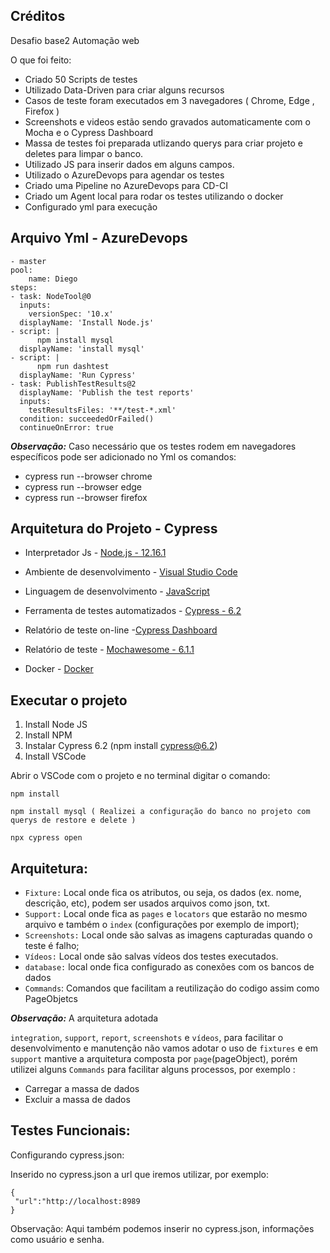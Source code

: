 ## Créditos
  
Desafio base2 Automação web

O que foi feito:

- Criado 50 Scripts de testes 
- Utilizado Data-Driven para criar alguns recursos
- Casos de teste foram executados em 3 navegadores ( Chrome, Edge , Firefox )
- Screenshots e videos estão sendo gravados automaticamente com o Mocha e o Cypress Dashboard
- Massa de testes foi preparada utlizando querys para criar projeto e deletes para limpar o banco.
- Utilizado JS para inserir dados em alguns campos.
- Utilizado o AzureDevops para agendar os testes
- Criado uma Pipeline no AzureDevops para CD-CI
- Criado um Agent local para rodar os testes utilizando o docker 
- Configurado yml para execução

## Arquivo Yml - AzureDevops
```
- master
pool:
    name: Diego
steps:
- task: NodeTool@0
  inputs:
    versionSpec: '10.x'
  displayName: 'Install Node.js'
- script: |
      npm install mysql
  displayName: 'install mysql'
- script: |
      npm run dashtest
  displayName: 'Run Cypress'
- task: PublishTestResults@2
  displayName: 'Publish the test reports'
  inputs:
    testResultsFiles: '**/test-*.xml'
  condition: succeededOrFailed()
  continueOnError: true
  ```
***Observação:*** Caso necessário que os testes rodem em navegadores específicos pode ser adicionado no Yml os comandos:
- cypress run --browser chrome
- cypress run --browser edge
- cypress run --browser firefox

## Arquitetura do Projeto - Cypress

- Interpretador Js - [Node.js - 12.16.1](https://nodejs.org/en/)

- Ambiente de desenvolvimento - [Visual Studio Code](https://code.visualstudio.com)

- Linguagem de desenvolvimento - [JavaScript](https://www.javascript.com)

- Ferramenta de testes automatizados - [Cypress - 6.2](http://cypress.io)

- Relatório de teste on-line -[Cypress Dashboard](https://dashboard.cypress.io/)

- Relatório de teste - [Mochawesome - 6.1.1](https://www.npmjs.com/package/mochawesome)

- Docker - [Docker](https://www.docker.com/get-started)

## Executar o projeto

 1. Install Node JS 
 2. Install NPM 
 3. Instalar Cypress 6.2 (npm install cypress@6.2)
 4. Install VSCode


Abrir o VSCode com o projeto e no terminal digitar o comando:

    npm install
    
    npm install mysql ( Realizei a configuração do banco no projeto com querys de restore e delete )

    npx cypress open
    
## Arquitetura:

-  `Fixture:` Local onde fica os atributos, ou seja, os dados (ex. nome, descrição, etc), podem ser usados arquivos como json, txt.
-  `Support:` Local onde fica as  `pages`  e `locators` que estarão no mesmo arquivo e também o `index` (configurações por exemplo de import);
-  `Screenshots:` Local onde são salvas as imagens capturadas quando o teste é falho;
-  `Vídeos:` Local onde são salvas vídeos dos testes executados.
-  `database:` local onde fica configurado as conexões com os bancos de dados
-  `Commands`: Comandos que facilitam a reutilização do codigo assim como PageObjetcs

***Observação:*** A arquitetura adotada

`integration`, `support`, `report`, `screenshots` e `vídeos`, para facilitar o desenvolvimento e manutenção não vamos adotar o uso de `fixtures` e em `support` mantive a arquitetura composta por `page`(pageObject), porém utilizei alguns `Commands` para facilitar alguns processos, por exemplo : 

- Carregar a massa de dados
- Excluir a massa de dados

  
## Testes Funcionais:
Configurando cypress.json:

Inserido no cypress.json a url que iremos utilizar, por exemplo:

    {
     "url":"http://localhost:8989
    }

 Observação: Aqui também podemos inserir no cypress.json, informações como usuário e senha.


